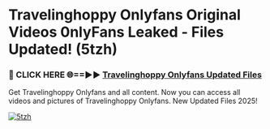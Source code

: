 # Travelinghoppy Onlyfans Original Videos 0nlyFans Leaked - Files Updated! (5tzh)

<h3>🔴 CLICK HERE 🌐==►► <a href="https://tinyurl.com/2m67pmp6" rel="nofollow">Travelinghoppy Onlyfans Updated Files</a></h3>

Get Travelinghoppy Onlyfans and all content. Now you can access all videos and pictures of Travelinghoppy Onlyfans. New Updated Files 2025!

[![5tzh](https://i.imgur.com/H4QAA4z.gif)](https://tinyurl.com/2m67pmp6)